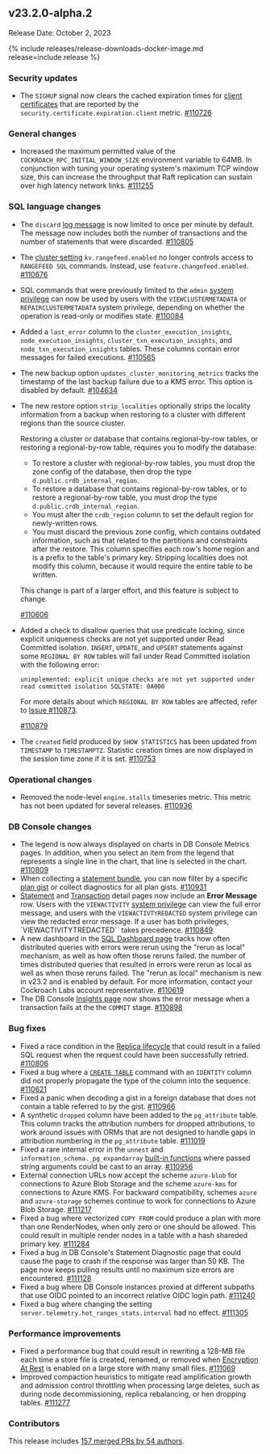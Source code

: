 ## v23.2.0-alpha.2

Release Date: October 2, 2023

{% include releases/release-downloads-docker-image.md release=include.release %}

<h3 id="v23-2-0-alpha-2-security-updates">Security updates</h3>

- The `SIGHUP` signal now clears the cached expiration times for [client certificates](https://www.cockroachlabs.com/docs/v23.2/cockroach-cert#how-security-certificates-work) that are reported by the `security.certificate.expiration.client` metric. [#110726][#110726]

<h3 id="v23-2-0-alpha-2-general-changes">General changes</h3>

- Increased the maximum permitted value of the `COCKROACH_RPC_INITIAL_WINDOW_SIZE` environment variable to 64MB. In conjunction with tuning your operating system's maximum TCP window size, this can increase the throughput that Raft replication can sustain over high latency network links. [#111255][#111255]

<h3 id="v23-2-0-alpha-2-sql-language-changes">SQL language changes</h3>

- The `discard` [log message](https://www.cockroachlabs.com/docs/v23.2/logging-overview) is now limited to once per minute by default. The message now includes both the number of transactions and the number of statements that were discarded. [#110805][#110805]
- The [cluster setting](https://www.cockroachlabs.com/docs/v23.2/cluster-settings) `kv.rangefeed.enabled` no longer controls access to `RANGEFEED SQL` commands. Instead, use `feature.changefeed.enabled`. [#110676][#110676]
- SQL commands that were previously limited to the `admin` [system privilege](https://www.cockroachlabs.com/docs/v23.2/security-reference/authorization#supported-privileges) can now be used by users with the `VIEWCLUSTERMETADATA` or `REPAIRCLUSTERMETADATA` system privilege, depending on whether the operation is read-only or modifies state. [#110084][#110084]
- Added a `last_error` column to the `cluster_execution_insights`, `node_execution_insights`, `cluster_txn_execution_insights`, and `node_txn_execution_insights` tables. These columns contain error messages for failed executions. [#110565][#110565]
- The new backup option `updates_cluster_monitoring_metrics` tracks the timestamp of the last backup failure due to a KMS error. This option is disabled by default. [#104634][#104634]
- The new restore option `strip_localities` optionally strips the locality information from a backup when restoring to a cluster with different regions than the source cluster.

  Restoring a cluster or database that contains regional-by-row tables, or restoring a regional-by-row table, requires you to modify the database:

  - To restore a cluster with regional-by-row tables, you must drop the zone config of the database, then drop the type `d.public.crdb_internal_region`.
  - To restore a database that contains regional-by-row tables, or to restore a regional-by-row table, you must drop the type `d.public.crdb_internal_region`.
  - You must alter the `crdb_region` column to set the default region for newly-written rows.
  - You must discard the previous zone config, which contains outdated information, such as that related to the partitions and constraints after the restore. This column specifies each row's home region and is a prefix to the table's primary key. Stripping localities does not modify this column, because it would require the entire table to be written.

  This change is part of a larger effort, and this feature is subject to change.

  [#110606][#110606]

- Added a check to disallow queries that use predicate locking, since explicit uniqueness checks are not yet supported under Read Committed isolation. `INSERT`, `UPDATE`, and `UPSERT` statements against some `REGIONAL BY ROW` tables will fail under Read Committed isolation with the following error:

  ~~~ shell
  unimplemented: explicit unique checks are not yet supported under read committed isolation SQLSTATE: 0A000
  ~~~

    For more details about which `REGIONAL BY ROW` tables are affected, refer to [Issue #110873](https://github.com/cockroachdb/cockroach/issues/110873).

    [#110879][#110879]
- The `created` field produced by `SHOW STATISTICS` has been updated from `TIMESTAMP` to `TIMESTAMPTZ`. Statistic creation times are now displayed in the session time zone if it is set. [#110753][#110753]

<h3 id="v23-2-0-alpha-2-operational-changes">Operational changes</h3>

- Removed the node-level `engine.stalls` timeseries metric. This metric has not been updated for several releases. [#110936][#110936]

<h3 id="v23-2-0-alpha-2-db-console-changes">DB Console changes</h3>

- The legend is now always displayed on charts in DB Console Metrics pages. In addition, when you select an item from the legend that represents a single line in the chart, that line is selected in the chart. [#110809][#110809]
- When collecting a [statement bundle](https://www.cockroachlabs.com/docs/v23.2/cockroach-statement-diag), you can now filter by a specific [plan gist](https://www.cockroachlabs.com/docs/v23.2/ui-statements-page#explain-plans) or collect diagnostics for all plan gists. [#110931][#110931]
- [Statement](https://www.cockroachlabs.com/docs/v23.2/ui-statements-page) and [Transaction](https://www.cockroachlabs.com/docs/v23.2/ui-transactions-page) detail pages now include an **Error Message** row. Users with the `VIEWACTIVITY` [system privilege](https://www.cockroachlabs.com/docs/v23.2/security-reference/authorization#supported-privileges) can view the full error message, and users with the `VIEWACTIVTYREDACTED` system privilege can view the redacted error message. If a user has both privileges, `VIEWACTIVITYTREDACTED`` takes precedence. [#110849][#110849]
- A new dashboard in the [SQL Dashboard page](https://www.cockroachlabs.com/docs/v23.2/ui-sql-dashboard) tracks how often distributed queries with errors were rerun using the "rerun as local" mechanism, as well as how often those reruns failed. the number of times distributed queries that resulted in errors were rerun as local as well as when those reruns failed. The "rerun as local" mechanism is new in v23.2 and is enabled by default. For more information, contact your Cockroach Labs account representative. [#110619][#110619]
- The DB Console [Insights page](https://cockroachlabs.com/docs/v23.2/ui-insights-page) now shows the error message when a transaction fails at the the `COMMIT` stage. [#110898][#110898]

<h3 id="v23-2-0-alpha-2-bug-fixes">Bug fixes</h3>

- Fixed a race condition in the [Replica lifecycle](https://www.cockroachlabs.com/docs/v23.2/architecture/replication-layer) that could result in a failed SQL request when the request could have been successfully retried. [#110806][#110806]
- Fixed a bug where a [`CREATE TABLE`](https://www.cockroachlabs.com/docs/v23.2/create-table) command with an `IDENTITY` column did not properly propagate the type of the column into the sequence. [#110621][#110621]
- Fixed a panic when decoding a gist in a foreign database that does not contain a table referred to by the gist. [#110966][#110966]
- A synthetic `dropped` column have been added to the `pg_attribute` table. This column tracks the attribution numbers for dropped attributions, to work around issues with ORMs that are not designed to handle gaps in attribution numbering in the `pg_attribute` table. [#111019][#111019]
- Fixed a rare internal error in the `unnest` and `information_schema._pg_expandarray` [built-in functions](https://www.cockroachlabs.com/docs/v23.2/functions-and-operators) where passed string arguments could be cast to an array. [#110956][#110956]
- External connection URLs now accept the scheme `azure-blob` for connections to Azure Blob Storage and the scheme `azure-kms` for connections to Azure KMS. For backward compatibility, schemes `azure` and `azure-storage` schemes continue to work for connections to Azure Blob Storage. [#111217][#111217]
- Fixed a bug where vectorized `COPY FROM` could produce a plan with more than one RenderNodes, when only zero or one should be allowed. This could result in multiple render nodes in a table with a hash shareded primary key. [#111284][#111284]
- Fixed a bug in DB Console's Statement Diagnostic page that could cause the page to crash if the response was larger than 50 KB. The page now keeps pulling results until no maximum size errors are encountered. [#111128][#111128]
- Fixed a bug where DB Console instances proxied at different subpaths that use OIDC pointed to an incorrect relative OIDC login path. [#111240][#111240]
- Fixed a bug where changing the setting `server.telemetry.hot_ranges_stats.interval` had no effect. [#111305][#111305]

<h3 id="v23-2-0-alpha-2-performance-improvements">Performance improvements</h3>

- Fixed a performance bug that could result in rewriting a 128-MB file each time a store file is created, renamed, or removed when [Encryption At Rest](https://www.cockroachlabs.com/docs/v23.2/security-reference/encryption#encryption-at-rest) is enabled on a large store with many small files. [#111069][#111069]
- Improved compaction heuristics to mitigate read amplification growth and admission control throttling when processing large deletes, such as during node decommissioning, replica rebalancing, or hen dropping tables. [#111277][#111277]

<h3 id="v23-2-0-alpha-2-contributors">Contributors</h3>

This release includes [157 merged PRs by 54 authors](https://github.com/cockroachdb/cockroach/compare/v23.2.0-alpha.1...2111b61b2d7c789bc03b1e9392062df80c779075).

</div>

[#104634]: https://github.com/cockroachdb/cockroach/pull/104634
[#110084]: https://github.com/cockroachdb/cockroach/pull/110084
[#110565]: https://github.com/cockroachdb/cockroach/pull/110565
[#110606]: https://github.com/cockroachdb/cockroach/pull/110606
[#110609]: https://github.com/cockroachdb/cockroach/pull/110609
[#110619]: https://github.com/cockroachdb/cockroach/pull/110619
[#110621]: https://github.com/cockroachdb/cockroach/pull/110621
[#110676]: https://github.com/cockroachdb/cockroach/pull/110676
[#110726]: https://github.com/cockroachdb/cockroach/pull/110726
[#110753]: https://github.com/cockroachdb/cockroach/pull/110753
[#110805]: https://github.com/cockroachdb/cockroach/pull/110805
[#110806]: https://github.com/cockroachdb/cockroach/pull/110806
[#110809]: https://github.com/cockroachdb/cockroach/pull/110809
[#110849]: https://github.com/cockroachdb/cockroach/pull/110849
[#110879]: https://github.com/cockroachdb/cockroach/pull/110879
[#110898]: https://github.com/cockroachdb/cockroach/pull/110898
[#110931]: https://github.com/cockroachdb/cockroach/pull/110931
[#110936]: https://github.com/cockroachdb/cockroach/pull/110936
[#110956]: https://github.com/cockroachdb/cockroach/pull/110956
[#110966]: https://github.com/cockroachdb/cockroach/pull/110966
[#111019]: https://github.com/cockroachdb/cockroach/pull/111019
[#111069]: https://github.com/cockroachdb/cockroach/pull/111069
[#111115]: https://github.com/cockroachdb/cockroach/pull/111115
[#111128]: https://github.com/cockroachdb/cockroach/pull/111128
[#111217]: https://github.com/cockroachdb/cockroach/pull/111217
[#111240]: https://github.com/cockroachdb/cockroach/pull/111240
[#111255]: https://github.com/cockroachdb/cockroach/pull/111255
[#111277]: https://github.com/cockroachdb/cockroach/pull/111277
[#111284]: https://github.com/cockroachdb/cockroach/pull/111284
[#111305]: https://github.com/cockroachdb/cockroach/pull/111305
